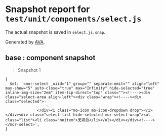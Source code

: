 # Snapshot report for `test/unit/components/select.js`

The actual snapshot is saved in `select.js.snap`.

Generated by [AVA](https://ava.li).

## base : component snapshot

> Snapshot 1

    {
      $el: `<mor-select _uiid="1" group="" separate-emit="" align="left" max-show="5" auto-close="true" max="Infinity" hide-selected="true" inline-img-size="2em" item-tip-direct="top" class=""><!----><div class="select-area align-left"><div class="wrap"><!----><div class="selected">␊
                      ␊
                  </div><i class="mo-icon mo-icon-dropdown drop"></i></div><div class="select-list hide-selected mor-select-wrap"><ul class="list"><li class="noitem">无项目</li></ul></div></div><!----></mor-select>`,
    }
